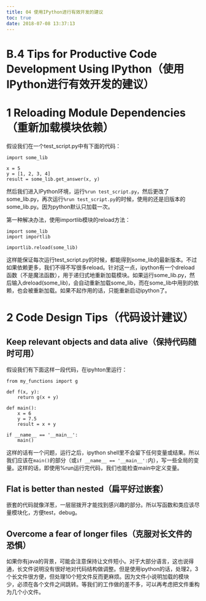 ```yaml
---
title: 04 使用IPython进行有效开发的建议
toc: true
date: 2018-07-08 13:37:13
---
```


# B.4 Tips for Productive Code Development Using IPython（使用IPython进行有效开发的建议）

# 1 Reloading Module Dependencies（重新加载模块依赖）

假设我们在一个test_script.py中有下面的代码：

```
import some_lib

x = 5
y = [1, 2, 3, 4]
result = some_lib.get_answer(x, y)
```

然后我们进入IPython环境，运行`%run test_script.py`，然后更改了some_lib.py，再次运行`%run test_script.py`的时候，使用的还是旧版本的some_lib.py。因为python默认只加载一次。

第一种解决办法，使用importlib模块的reload方法：
```
import some_lib 
import importlib

importlib.reload(some_lib)
```
这样能保证每次运行test_script.py的时候，都能得到some_lib的最新版本。不过如果依赖更多，我们不得不写很多reload。针对这一点，ipython有一个dreload函数（不是魔法函数），用于递归式地重新加载模块。如果运行some_lib.py，然后输入dreload(some_lib)，会自动重新加载some_lib，而在some_lib中用到的依赖，也会被重新加载。如果不起作用的话，只能重新启动ipython了。

# 2 Code Design Tips（代码设计建议）

## Keep relevant objects and data alive（保持代码随时可用）


假设我们有下面这样一段代码，在ipyhton里运行：

```
from my_functions import g

def f(x, y):
    return g(x + y)

def main():
    x = 6 
    y = 7.5 
    result = x + y

if __name__ == '__main__':
    main()
```
这样的话有一个问题，运行之后，ipython shell里不会留下任何变量或结果。所以我们应该在`main()`的部分（或`if __name__ == '__main__':`内），写一些全局的变量。这样的话，即使用%run运行完代码，我们也能检查main中定义变量。

## Flat is better than nested（扁平好过嵌套）

嵌套的代码就像洋葱，一层层拨开才能找到感兴趣的部分。所以写函数和类应该尽量模块化，方便test，debug。

## Overcome a fear of longer files（克服对长文件的恐惧）

如果你有java的背景，可能会注意保持让文件短小。对于大部分语言，这也说得通，长文件说明没有很好地对代码结构做调整。但是使用ipython的话，处理2，3个长文件很方便，但处理10个短文件反而更麻烦。因为文件小说明加载的模块少，必须在各个文件之间跳转。等我们的工作做的差不多，可以再考虑把文件重构为几个小文件。

